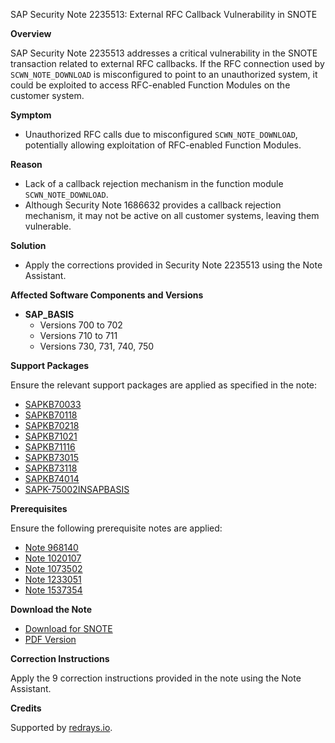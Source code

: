SAP Security Note 2235513: External RFC Callback Vulnerability in SNOTE

**Overview**

SAP Security Note 2235513 addresses a critical vulnerability in the SNOTE transaction related to external RFC callbacks. If the RFC connection used by `SCWN_NOTE_DOWNLOAD` is misconfigured to point to an unauthorized system, it could be exploited to access RFC-enabled Function Modules on the customer system.

**Symptom**

- Unauthorized RFC calls due to misconfigured `SCWN_NOTE_DOWNLOAD`, potentially allowing exploitation of RFC-enabled Function Modules.

**Reason**

- Lack of a callback rejection mechanism in the function module `SCWN_NOTE_DOWNLOAD`.
- Although Security Note 1686632 provides a callback rejection mechanism, it may not be active on all customer systems, leaving them vulnerable.

**Solution**

- Apply the corrections provided in Security Note 2235513 using the Note Assistant.

**Affected Software Components and Versions**

- **SAP_BASIS**
  - Versions 700 to 702
  - Versions 710 to 711
  - Versions 730, 731, 740, 750

**Support Packages**

Ensure the relevant support packages are applied as specified in the note:
- [SAPKB70033](https://me.sap.com/supportpackage/SAPKB70033)
- [SAPKB70118](https://me.sap.com/supportpackage/SAPKB70118)
- [SAPKB70218](https://me.sap.com/supportpackage/SAPKB70218)
- [SAPKB71021](https://me.sap.com/supportpackage/SAPKB71021)
- [SAPKB71116](https://me.sap.com/supportpackage/SAPKB71116)
- [SAPKB73015](https://me.sap.com/supportpackage/SAPKB73015)
- [SAPKB73118](https://me.sap.com/supportpackage/SAPKB73118)
- [SAPKB74014](https://me.sap.com/supportpackage/SAPKB74014)
- [SAPK-75002INSAPBASIS](https://me.sap.com/supportpackage/SAPK-75002INSAPBASIS)

**Prerequisites**

Ensure the following prerequisite notes are applied:
- [Note 968140](https://me.sap.com/notes/968140)
- [Note 1020107](https://me.sap.com/notes/1020107)
- [Note 1073502](https://me.sap.com/notes/1073502)
- [Note 1233051](https://me.sap.com/notes/1233051)
- [Note 1537354](https://me.sap.com/notes/1537354)

**Download the Note**

- [Download for SNOTE](https://notesdownloads.sap.com/note/0040000013217862017)
- [PDF Version](https://me.sap.com/sap/support/sfm/notes/print/0002235513?language=en-US&token=1CB919FBA502714B8DC8C290B1EE1888)

**Correction Instructions**

Apply the 9 correction instructions provided in the note using the Note Assistant.

**Credits**

Supported by [redrays.io](https://redrays.io).